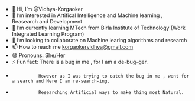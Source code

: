 - 👋 Hi, I’m @Vidhya-Korgaoker
- 👀 I’m interested in Artifical Intelligence and Machine learning , Reasearch and Development
- 🌱 I’m currently learning MTech from Birla Institute of Technology (Work Integrated Learning Program)
- 💞️ I’m looking to collaborate on Machine learing algorithms and research 
- 📫 How to reach me korgaokervidhya@gmail.com
- 😄 Pronouns: She/Her
- ⚡ Fun fact: There is a bug in me , for I am a de-bug-ger.
-               However as I was trying to catch the bug in me , went for a search and Here I am re-search-ing.
-               Researching Artificial ways to make thing most Natural.

<!---
Vidhya-Korgaoker/Vidhya-Korgaoker is a ✨ special ✨ repository because its `README.md` (this file) appears on your GitHub profile.
You can click the Preview link to take a look at your changes.
--->
